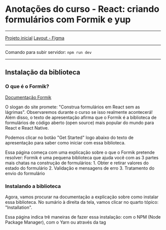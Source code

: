 # Anotações do curso - React: criando formulários com Formik e yup

---

[Projeto inicial](https://github.com/alura-cursos/3650-formik/tree/projeto-base)
[Layout - Figma](https://www.figma.com/file/DGIzbfXEi27oiKzI0nGMIV/Freelando-%7C-WebApp-com-React?type=design&mode=design)

---

Comando para subir servidor: ```npm run dev```

---

## Instalação da biblioteca
### O que é o Formik?
[Documentação Formik]( http://formik.org)

O slogan do site promete: "Construa formulários em React sem as lágrimas". Observaremos durante o curso se isso realmente acontecerá! Além disso, o texto de apresentação afirma que o Formik é a biblioteca de formulários de código aberto (open source) mais popular do mundo para React e React Native.

Podemos clicar no botão "Get Started" logo abaixo do texto de apresentação para saber como iniciar com essa biblioteca.

Essa página começa com uma explicação sobre o que o Formik pretende resolver:
Formik é uma pequena biblioteca que ajuda você com as 3 partes mais chatas na construção de formulários: 1. Obter e retirar valores do estado do formulário 2. Validação e mensagens de erro 3. Tratamento do envio do formulário

### Instalando a biblioteca
Agora, vamos procurar na documentação a explicação sobre como instalar essa biblioteca. No sumário à direita da tela, vamos clicar no quarto tópico: "Installation".

Essa página indica trê maneiras de fazer essa instalação: com o NPM (Node Package Manager), com o Yarn ou através da tag <script>.

Todas as bibliotecas instaladas no nosso projeto foram instaladas com NPM. Então, vamos seguir as instruções da documentação e copiar o seguinte comando: ```npm install formik --save```

Em seguida retornamos ao VS Code e abrimos o terminal, clicando em "Terminal > New terminal" no menu superior. Vamos colar o comando que copiamos nesse terminal e pressionar "Enter". A instalação será feita automaticamente!

Agora que já conhecemos um pouco sobre o Formik e o instalamos em nosso projeto, vamos começar a utilizá-lo para refatorar o formulário do Freelando.

---

## Formik
Pessoas desenvolvedoras que utilizam React em seus projetos frequentemente se deparam com a tarefa de criar formulários interativos. Gerenciar estado, validação, erros e envio de dados pode ser trabalhoso e consumir tempo.

A biblioteca Formik surge como uma solução poderosa, simplificando e otimizando o desenvolvimento de formulários. Com ela, você tem os seguintes benefícios:

Criar formulários com menos código: diminua a repetição e concentre-se na lógica da sua aplicação.
Validação: implemente validações personalizadas.
Experiência aprimorada: tenha uma experiência de desenvolvimento mais fluida e produtiva.
Comunidade ativa: aprenda com uma comunidade ativa e documentação extensa para suporte e aprendizado.

---

## Render prop
Em um formulário contendo com campos de digitação construído como inputs do HTML ainda há a necessidade de obter de maneira manual a inserção dos valores salvos no campo de digitação. Mas como podemos ter acesso a esses valores?

O componente <Formik> do Formik permite que você passe uma função como filho, o que é comumente conhecido como uma render prop. Essa abordagem é uma técnica poderosa em React que permite a composição de componentes de forma flexível, permitindo que os componentes pais repassem lógica para os componentes filhos. Exemplo:
```
<Formik initialValues={{nome: “”}}>
(formik => {
//formulário
})
/>
```

Quando você passa uma função como filho para o <Formik>, essa função é chamada com um objeto contendo várias utilidades e informações relacionadas ao formulário, como valores do formulário, funções de manipulação de eventos (como handleChange e handleSubmit), estado de validação, entre outros. No caso do nosso exemplo, podemos usar o parâmetro para acessar os valores do Formik, como formik.values.nome ou formik.handleChange.

---

##  componentes do formulário

Formik surge como uma biblioteca poderosa em React, simplificando o gerenciamento de estado e validação em formulários. Para utilizar ao máximo essa ferramenta, podemos também aplicar os componentes prontos disponibilizados por ela.

Um dos principais componentes do Formik é o componente <Form>. Usado para envolver e gerenciar um formulário React. Ao utilizá-lo, ele automaticamente cuida de rastrear os valores do formulário, lidar com eventos de envio e fornecer funções de manipulação de formulário como handleChange, handleSubmit, entre outras.

Além dele, temos o componente <Field>, uma ferramenta essencial para lidar com campos individuais em formulários React gerenciados pelo Formik. Ele simplifica o processo de rastreamento de valores e mudanças em campos de entrada, gerenciamento de estado, validação de entrada e encapsulamento de lógica de campo.

Dessa maneira, não precisamos mais utilizar o parâmetro do render prop. Ao definir o tipo e o nome do campo no Field, ele já faz a iniciativa de gerenciar o estado.

Todos esses componentes devem ser envolvidos pelo <Formik>: é o componente de nível superior. Ele é usado para envolver todo o componente de formulário e fornecer as funcionalidades principais da biblioteca, como rastreamento de estado, validação de formulário e manipulação de envio. É responsável por coordenar toda a lógica do Formik dentro do seu aplicativo.

Ao utilizar todos esses componentes em conjunto, você se beneficia de um gerenciamento de estado centralizado, abstração de lógica de formulário, facilidade de uso e manutenção, e uma experiência de desenvolvimento mais eficiente para criar formulários em aplicações React.

---

## Hook do Formik
Entre os recursos do Formik, o useFormikContext se destaca como uma ferramenta essencial para acessar o estado e as funções do Formik em qualquer componente descendente. Mas o que é o useFormikContext?

O useFormikContext é um hook customizado que fornece acesso ao contexto do Formik. Isso significa que você pode acessar as informações e funcionalidades do Formik a partir de qualquer componente dentro do formulário, sem precisar passá-las manualmente como props. Para isso, ele fornece as seguintes propriedades:

formik: Retorna um objeto com o estado e as funções do Formik.
errors: Retorna um objeto com os erros de validação do formulário.
touched: Retorna um objeto com os campos que foram tocados pelo usuário.
isSubmitting: Retorna um booleano que indica se o formulário está sendo submetido.
submitForm: Função para submeter o formulário.
setFieldValue: Função para definir o valor de um campo no formulário.
values: Retorna um objeto com os valores de todos os campos do formulário.
Ele é especialmente útil em cenários como:

Componentes reutilizáveis: Se você precisa de um componente que pode ser usado em diferentes formulários, o hook facilita o acesso ao estado e funções do Formik sem a necessidade de props específicas.
Formulários complexos: Em formulários com muitos campos e lógica complexa, o hook ajuda a organizar o código e evitar a repetição de código.
Acesso a informações do Formik: Se você precisa acessar informações do Formik em um componente que não está diretamente relacionado ao formulário, o hook fornece uma maneira conveniente de fazer isso.
Um ponto importante é que esse hook só funciona dentro do contexto de um componente Formik. Se você tentar usá-lo fora desse contexto, receberá um erro.

---




